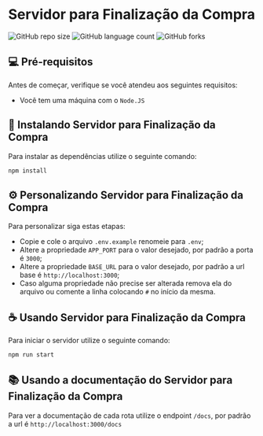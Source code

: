 # Servidor para Finalização da Compra

![GitHub repo size](https://img.shields.io/github/repo-size/iuricode/README-template?style=for-the-badge)
![GitHub language count](https://img.shields.io/github/languages/count/iuricode/README-template?style=for-the-badge)
![GitHub forks](https://img.shields.io/github/forks/iuricode/README-template?style=for-the-badge)

## 💻 Pré-requisitos

Antes de começar, verifique se você atendeu aos seguintes requisitos:

- Você tem uma máquina com o `Node.JS`

## 🚀 Instalando Servidor para Finalização da Compra

Para instalar as dependências utilize o seguinte comando:

```bash
npm install
```

## ⚙️ Personalizando Servidor para Finalização da Compra

Para personalizar siga estas etapas:

- Copie e cole o arquivo `.env.example` renomeie para `.env`;
- Altere a propriedade `APP_PORT` para o valor desejado, por padrão a porta é `3000`;
- Altere a propriedade `BASE_URL` para o valor desejado, por padrão a url base é `http://localhost:3000`;
- Caso alguma propriedade não precise ser alterada remova ela do arquivo ou comente a linha colocando `#` no início da mesma.

## ☕ Usando Servidor para Finalização da Compra

Para iniciar o servidor utilize o seguinte comando:

```bash
npm run start
```

## 📚 Usando a documentação do Servidor para Finalização da Compra

Para ver a documentação de cada rota utilize o endpoint `/docs`, por padrão a url é `http://localhost:3000/docs`
